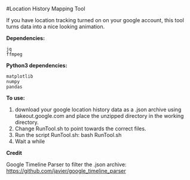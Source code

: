 #Location History Mapping Tool

If you have location tracking turned on on your google account, this tool turns data into a nice looking animation. 

**Dependencies:**

    jq   
    ffmpeg
  
**Python3 dependencies:**

    matplotlib
    numpy
    pandas
  
**To use:**
1. download your google location history data as a .json archive using takeout.google.com and place the unzipped directory in the working directory.
2. Change RunTool.sh to point towards the correct files. 
3. Run the script RunTool.sh:
      bash RunTool.sh
4. Wait a while

**Credit**

Google Timeline Parser to filter the .json archive: https://github.com/javier/google_timeline_parser
